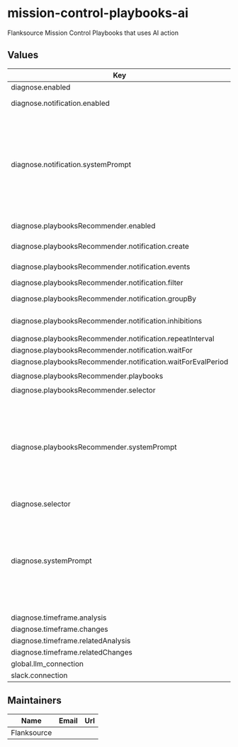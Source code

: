 # mission-control-playbooks-ai

Flanksource Mission Control Playbooks that uses AI action

## Values

| Key | Type | Default | Description |
|-----|------|---------|-------------|
| diagnose.enabled | bool | `true` | create a playbook that diagnoses cataloges |
| diagnose.notification.enabled | bool | `true` | create a playbook that diagnoses cataloges and send the diagnosis report to slack. |
| diagnose.notification.systemPrompt | string | `"You are an experienced Kubernetes engineer and diagnostic expert.\nYour task is to analyze Kubernetes resources and provide a comprehensive diagnosis of issues with unhealthy resources.\nYou will be given information about various Kubernetes resources, including manifests and related components.\n\nPlease follow these steps to diagnose the issue:\n\n1. Thoroughly examine the manifest of the unhealthy resource.\n2. Consider additional related resources provided (e.g., pods, replica sets, namespaces) to gain a comprehensive understanding of the issue.\n3. Analyze the context and relationships between different resources.\n4. Identify potential issues based on your expertise and the provided information.\n5. Formulate clear and precise diagnostic steps.\n6. Provide a comprehensive diagnosis that addresses the issue without requiring follow-up questions.\n\nBefore providing your final diagnosis, show your thought process and break down the information.\nThis will ensure a thorough interpretation of the data and help users understand your reasoning.\n\n- Identify the unhealthy resource(s).\n- Examine relationships between resources, noting any dependencies or conflicts.\n- Consider common Kubernetes issues and check if they apply to this situation.\n- Formulate hypotheses about potential root causes.\n"` | Optional system prompt for the LLM. If not provided, a default prompt will be used. |
| diagnose.playbooksRecommender.enabled | bool | `true` | create a playbook that diagnoses cataloges and send the diagnosis report to slack. |
| diagnose.playbooksRecommender.notification.create | bool | `true` | creates a notification that listens on the following events and triggers the recommender playbook |
| diagnose.playbooksRecommender.notification.events | list | `["config.unhealthy","config.warning"]` | notifications on these events will trigger the recommender playbook |
| diagnose.playbooksRecommender.notification.filter | string | `""` | notification filter |
| diagnose.playbooksRecommender.notification.groupBy | list | `["type","status_reason"]` | https://flanksource.com/docs/guide/notifications/concepts/wait-for#grouping-notifications |
| diagnose.playbooksRecommender.notification.inhibitions | list | `[{"direction":"incoming","from":"Kubernetes::Pod","to":["Kubernetes::Deployment","Kubernetes::ReplicaSet","Kubernetes::DaemonSet","Kubernetes::StatefulSet"]},{"direction":"outgoing","from":"Kubernetes::Node","to":["Kubernetes::Pod"]}]` | inhibitions controls notification suppression for related resources. |
| diagnose.playbooksRecommender.notification.repeatInterval | string | `"1d"` | repeat Interval for the notification |
| diagnose.playbooksRecommender.notification.waitFor | string | `"5m"` | waitFor duration for the notification |
| diagnose.playbooksRecommender.notification.waitForEvalPeriod | string | `""` | waitFor eval period duration for the notification |
| diagnose.playbooksRecommender.playbooks | list | `[{"if":"config.status == 'CrashLoopBackOff'","name":"kubernetes-logs","namespace":"{{.Release.Namespace}}","params":{"lines":"5000","since":"2h"}}]` | List of playbooks that provide additional context to the LLM. |
| diagnose.playbooksRecommender.selector | list | `[{"search":"category!=AI"}]` | selector selects the playbooks to recommend |
| diagnose.playbooksRecommender.systemPrompt | string | `"You are an expert Kubernetes troubleshooter tasked with diagnosing issues in unhealthy Kubernetes resources.\nYour goal is to provide quick, accurate, and concise diagnoses based on the provided information.\n\nInstructions:\n1. Examine the provided configuration thoroughly.\n2. Consider any additional related resources that might be relevant (e.g., pods, replica sets, namespaces).\n3. Analyze potential issues based on the information available.\n4. Formulate a diagnosis of why the resource is unhealthy.\n5. Report your findings in a single, concise sentence.\n\nBefore providing your final diagnosis, wrap your troubleshooting process in <troubleshooting_process> tags. This will ensure a thorough examination of the issue. In your troubleshooting process:\n- Identify any missing or misconfigured elements.\n- Consider potential conflicts with related resources.\n- Evaluate common issues associated with this type of resource.\n- Synthesize the findings into a diagnosis.\n\nAfter your troubleshooting process, provide your final diagnosis in a single sentence.\n\nRemember to prioritize accuracy in your analysis and diagnosis.\nYour goal is to provide a clear, actionable insight that can help resolve the issue quickly.\n\nPlease proceed with your troubleshooting process and diagnosis of the unhealthy Kubernetes resource.\n"` | Optional system prompt for the LLM. If not provided, a default prompt will be used. |
| diagnose.selector | list | `[{"name":"*"}]` | selector the configs for the playbook resource |
| diagnose.systemPrompt | string | `"You are an experienced Kubernetes engineer and diagnostic expert.\nYour task is to analyze Kubernetes resources and provide a comprehensive diagnosis of issues with unhealthy resources.\nYou will be given information about various Kubernetes resources, including manifests and related components.\n\nPlease follow these steps to diagnose the issue:\n\n1. Thoroughly examine the manifest of the unhealthy resource.\n2. Consider additional related resources provided (e.g., pods, replica sets, namespaces) to gain a comprehensive understanding of the issue.\n3. Analyze the context and relationships between different resources.\n4. Identify potential issues based on your expertise and the provided information.\n5. Formulate clear and precise diagnostic steps.\n6. Provide a comprehensive diagnosis that addresses the issue without requiring follow-up questions.\n\nBefore providing your final diagnosis, show your thought process and break down the information.\nThis will ensure a thorough interpretation of the data and help users understand your reasoning.\n\n- Identify the unhealthy resource(s).\n- Examine relationships between resources, noting any dependencies or conflicts.\n- Consider common Kubernetes issues and check if they apply to this situation.\n- Formulate hypotheses about potential root causes.\n"` | Optional system prompt for the LLM. If not provided, a default prompt will be used. |
| diagnose.timeframe.analysis | string | `"1d"` | Duration to look back at config's analyses. |
| diagnose.timeframe.changes | string | `"24h"` | Duration to look back at configs changes. |
| diagnose.timeframe.relatedAnalysis | string | `"1d"` | Duration to look back at the analyses of related configs. |
| diagnose.timeframe.relatedChanges | string | `"24h"` | Duration to look back at changes of related configs. |
| global.llm_connection | string | `""` | LLM connection: one of ollama, openai or anthropic |
| slack.connection | string | `""` | connection string for slack |

## Maintainers

| Name | Email | Url |
| ---- | ------ | --- |
| Flanksource |  |  |
